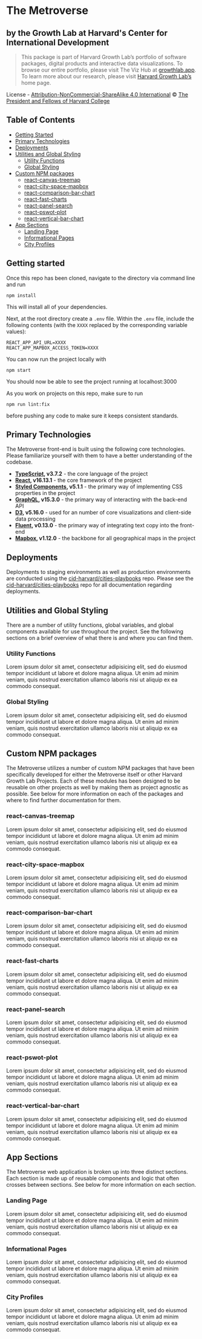 # The Metroverse

## by the Growth Lab at Harvard's Center for International Development

> This package is part of Harvard Growth Lab’s portfolio of software packages, digital products and interactive data visualizations. To browse our entire portfolio, please visit The Viz Hub at [growthlab.app](https://growthlab.app/). To learn more about our research, please visit [Harvard Growth Lab’s](https://growthlab.cid.harvard.edu/) home page.

License - [Attribution-NonCommercial-ShareAlike 4.0 International](https://creativecommons.org/licenses/by-nc-sa/4.0/) © [The President and Fellows of Harvard College](https://www.harvard.edu/)


## Table of Contents
- [Getting Started](#getting-started)
- [Primary Technologies](#primary-technologies)
- [Deployments](#deployments)
- [Utilities and Global Styling](#utilities-and-global-styling)
    - [Utility Functions](#utility-functions)
    - [Global Styling](#global-styling)
- [Custom NPM packages](#custom-npm-packages)
    - [react-canvas-treemap](#react-canvas-treemap)
    - [react-city-space-mapbox](#react-city-space-mapbox)
    - [react-comparison-bar-chart](#react-comparison-bar-chart)
    - [react-fast-charts](#react-fast-charts)
    - [react-panel-search](#react-panel-search)
    - [react-pswot-plot](#react-pswot-plot)
    - [react-vertical-bar-chart](#react-vertical-bar-chart)
- [App Sections](#app-sections)
    - [Landing Page](#landing-page)
    - [Informational Pages](#informational-pages)
    - [City Profiles](#city-profiles)


<a name="getting-started"/>

## Getting started

Once this repo has been cloned, navigate to the directory via command line and run

`npm install`

This will install all of your dependencies.

Next, at the root directory create a `.env` file. Within the `.env` file, include the following contents (with the `XXXX` replaced by the corresponding variable values):

```
REACT_APP_API_URL=XXXX
REACT_APP_MAPBOX_ACCESS_TOKEN=XXXX
```

You can now run the project locally with

`npm start`

You should now be able to see the project running at localhost:3000

As you work on projects on this repo, make sure to run 

`npm run lint:fix`

before pushing any code to make sure it keeps consistent standards.

<a name="primary-technologies"/>

## Primary Technologies

The Metroverse front-end is built using the following core technologies. Please familiarize yourself with them to have a better understanding of the codebase.

- **[TypeScript](https://www.npmjs.com/package/typescript/v/3.7.2), v3.7.2** - the core language of the project
- **[React](https://reactjs.org/docs/getting-started.html), v16.13.1** - the core framework of the project
- **[Styled Components](https://styled-components.com/docs), v5.1.1** - the primary way of implementing CSS properties in the project
- **[GraphQL](https://www.apollographql.com/docs/react/), v15.3.0** - the primary way of interacting with the back-end API
- **[D3](https://github.com/d3/d3/wiki), v5.16.0** - used for an number of core visualizations and client-side data processing
- **[Fluent](https://projectfluent.org/), v0.13.0** - the primary way of integrating text copy into the front-end
- **[Mapbox](https://docs.mapbox.com/mapbox-gl-js/api/), v1.12.0** - the backbone for all geographical maps in the project

<a name="deployments"/>

## Deployments

Deployments to staging environments as well as production environments are conducted using the [cid-harvard/cities-playbooks](https://github.com/cid-harvard/cities-playbooks) repo. Please see the [cid-harvard/cities-playbooks](https://github.com/cid-harvard/cities-playbooks) repo for all documentation regarding deployments.

<a name="utilities-and-global-styling"/>

## Utilities and Global Styling

There are a number of utility functions, global variables, and global components available for use throughout the project. See the following sections on a brief overview of what there is and where you can find them.

<a name="utility-functions"/>

### Utility Functions

Lorem ipsum dolor sit amet, consectetur adipisicing elit, sed do eiusmod
tempor incididunt ut labore et dolore magna aliqua. Ut enim ad minim veniam,
quis nostrud exercitation ullamco laboris nisi ut aliquip ex ea commodo
consequat.

<a name="global-styling"/>

### Global Styling

Lorem ipsum dolor sit amet, consectetur adipisicing elit, sed do eiusmod
tempor incididunt ut labore et dolore magna aliqua. Ut enim ad minim veniam,
quis nostrud exercitation ullamco laboris nisi ut aliquip ex ea commodo
consequat.

<a name="custom-npm-packages"/>

## Custom NPM packages

The Metroverse utilizes a number of custom NPM packages that have been specifically developed for either the Metroverse itself or other Harvard Growth Lab Projects. Each of these modules has been designed to be reusable on other projects as well by making them as project agnostic as possible. See below for more information on each of the packages and where to find further documentation for them.

<a name="react-canvas-treemap"/>

### react-canvas-treemap

Lorem ipsum dolor sit amet, consectetur adipisicing elit, sed do eiusmod
tempor incididunt ut labore et dolore magna aliqua. Ut enim ad minim veniam,
quis nostrud exercitation ullamco laboris nisi ut aliquip ex ea commodo
consequat.

<a name="react-city-space-mapbox"/>

### react-city-space-mapbox

Lorem ipsum dolor sit amet, consectetur adipisicing elit, sed do eiusmod
tempor incididunt ut labore et dolore magna aliqua. Ut enim ad minim veniam,
quis nostrud exercitation ullamco laboris nisi ut aliquip ex ea commodo
consequat.

<a name="react-comparison-bar-chart"/>

### react-comparison-bar-chart

Lorem ipsum dolor sit amet, consectetur adipisicing elit, sed do eiusmod
tempor incididunt ut labore et dolore magna aliqua. Ut enim ad minim veniam,
quis nostrud exercitation ullamco laboris nisi ut aliquip ex ea commodo
consequat.

<a name="react-fast-charts"/>

### react-fast-charts

Lorem ipsum dolor sit amet, consectetur adipisicing elit, sed do eiusmod
tempor incididunt ut labore et dolore magna aliqua. Ut enim ad minim veniam,
quis nostrud exercitation ullamco laboris nisi ut aliquip ex ea commodo
consequat.

<a name="react-panel-search"/>

### react-panel-search

Lorem ipsum dolor sit amet, consectetur adipisicing elit, sed do eiusmod
tempor incididunt ut labore et dolore magna aliqua. Ut enim ad minim veniam,
quis nostrud exercitation ullamco laboris nisi ut aliquip ex ea commodo
consequat.

<a name="react-pswot-plot"/>

### react-pswot-plot

Lorem ipsum dolor sit amet, consectetur adipisicing elit, sed do eiusmod
tempor incididunt ut labore et dolore magna aliqua. Ut enim ad minim veniam,
quis nostrud exercitation ullamco laboris nisi ut aliquip ex ea commodo
consequat.

<a name="react-vertical-bar-chart"/>

### react-vertical-bar-chart

Lorem ipsum dolor sit amet, consectetur adipisicing elit, sed do eiusmod
tempor incididunt ut labore et dolore magna aliqua. Ut enim ad minim veniam,
quis nostrud exercitation ullamco laboris nisi ut aliquip ex ea commodo
consequat.

<a name="app-sections"/>

## App Sections

The Metroverse web application is broken up into three distinct sections. Each section is made up of reusable components and logic that often crosses between sections. See below for more information on each section.

<a name="landing-page"/>

### Landing Page

Lorem ipsum dolor sit amet, consectetur adipisicing elit, sed do eiusmod
tempor incididunt ut labore et dolore magna aliqua. Ut enim ad minim veniam,
quis nostrud exercitation ullamco laboris nisi ut aliquip ex ea commodo
consequat.

<a name="informational-pages"/>

### Informational Pages

Lorem ipsum dolor sit amet, consectetur adipisicing elit, sed do eiusmod
tempor incididunt ut labore et dolore magna aliqua. Ut enim ad minim veniam,
quis nostrud exercitation ullamco laboris nisi ut aliquip ex ea commodo
consequat.

<a name="city-profiles"/>

### City Profiles

Lorem ipsum dolor sit amet, consectetur adipisicing elit, sed do eiusmod
tempor incididunt ut labore et dolore magna aliqua. Ut enim ad minim veniam,
quis nostrud exercitation ullamco laboris nisi ut aliquip ex ea commodo
consequat.

